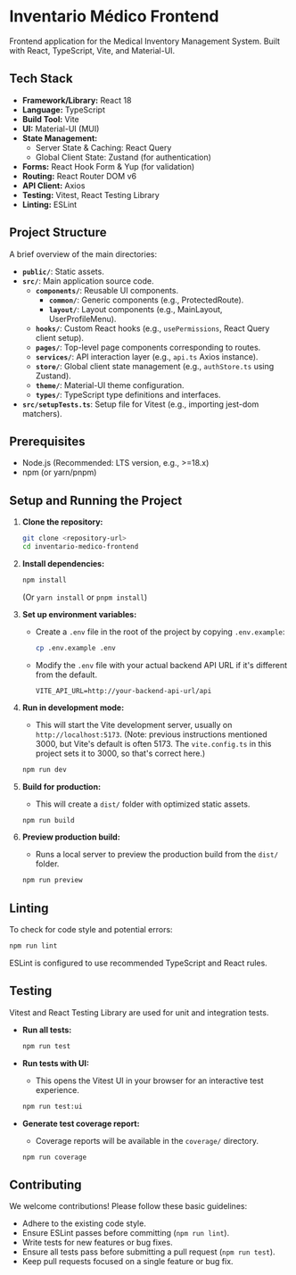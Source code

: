 # Inventario Médico Frontend

Frontend application for the Medical Inventory Management System. Built with React, TypeScript, Vite, and Material-UI.

## Tech Stack

- **Framework/Library:** React 18
- **Language:** TypeScript
- **Build Tool:** Vite
- **UI:** Material-UI (MUI)
- **State Management:**
  - Server State & Caching: React Query
  - Global Client State: Zustand (for authentication)
- **Forms:** React Hook Form & Yup (for validation)
- **Routing:** React Router DOM v6
- **API Client:** Axios
- **Testing:** Vitest, React Testing Library
- **Linting:** ESLint

## Project Structure

A brief overview of the main directories:

- **`public/`**: Static assets.
- **`src/`**: Main application source code.
  - **`components/`**: Reusable UI components.
    - **`common/`**: Generic components (e.g., ProtectedRoute).
    - **`layout/`**: Layout components (e.g., MainLayout, UserProfileMenu).
  - **`hooks/`**: Custom React hooks (e.g., `usePermissions`, React Query client setup).
  - **`pages/`**: Top-level page components corresponding to routes.
  - **`services/`**: API interaction layer (e.g., `api.ts` Axios instance).
  - **`store/`**: Global client state management (e.g., `authStore.ts` using Zustand).
  - **`theme/`**: Material-UI theme configuration.
  - **`types/`**: TypeScript type definitions and interfaces.
- **`src/setupTests.ts`**: Setup file for Vitest (e.g., importing jest-dom matchers).

## Prerequisites

- Node.js (Recommended: LTS version, e.g., >=18.x)
- npm (or yarn/pnpm)

## Setup and Running the Project

1.  **Clone the repository:**
    ```bash
    git clone <repository-url>
    cd inventario-medico-frontend
    ```

2.  **Install dependencies:**
    ```bash
    npm install
    ```
    (Or `yarn install` or `pnpm install`)

3.  **Set up environment variables:**
    - Create a `.env` file in the root of the project by copying `.env.example`:
      ```bash
      cp .env.example .env
      ```
    - Modify the `.env` file with your actual backend API URL if it's different from the default.
      ```env
      VITE_API_URL=http://your-backend-api-url/api
      ```

4.  **Run in development mode:**
    - This will start the Vite development server, usually on `http://localhost:5173`. (Note: previous instructions mentioned 3000, but Vite's default is often 5173. The `vite.config.ts` in this project sets it to 3000, so that's correct here.)
    ```bash
    npm run dev
    ```

5.  **Build for production:**
    - This will create a `dist/` folder with optimized static assets.
    ```bash
    npm run build
    ```

6.  **Preview production build:**
    - Runs a local server to preview the production build from the `dist/` folder.
    ```bash
    npm run preview
    ```

## Linting

To check for code style and potential errors:

```bash
npm run lint
```
ESLint is configured to use recommended TypeScript and React rules.

## Testing

Vitest and React Testing Library are used for unit and integration tests.

- **Run all tests:**
  ```bash
  npm run test
  ```

- **Run tests with UI:**
  - This opens the Vitest UI in your browser for an interactive test experience.
  ```bash
  npm run test:ui
  ```

- **Generate test coverage report:**
  - Coverage reports will be available in the `coverage/` directory.
  ```bash
  npm run coverage
  ```

## Contributing

We welcome contributions! Please follow these basic guidelines:

- Adhere to the existing code style.
- Ensure ESLint passes before committing (`npm run lint`).
- Write tests for new features or bug fixes.
- Ensure all tests pass before submitting a pull request (`npm run test`).
- Keep pull requests focused on a single feature or bug fix.
